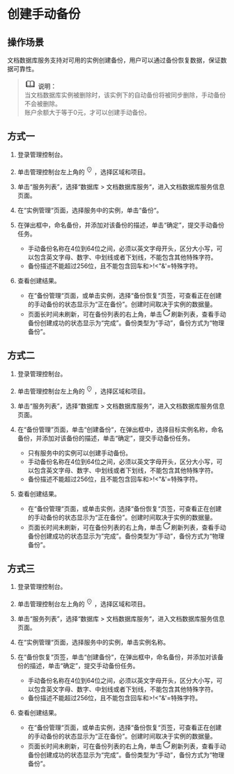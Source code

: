 # 创建手动备份<a name="dds_03_0007"></a>

## 操作场景<a name="section618580621992"></a>

文档数据库服务支持对可用的实例创建备份，用户可以通过备份恢复数据，保证数据可靠性。

>![](public_sys-resources/icon-note.gif) **说明：**   
>当文档数据库实例被删除时，该实例下的自动备份将被同步删除，手动备份不会被删除。  
>账户余额大于等于0元，才可以创建手动备份。  

## 方式一<a name="section5642991212401"></a>

1.  登录管理控制台。
2.  单击管理控制台左上角的![](figures/region.png)，选择区域和项目。
3.  单击“服务列表”，选择“数据库  \>  文档数据库服务“，进入文档数据库服务信息页面。
4.  在“实例管理“页面，选择服务中的实例，单击“备份“。
5.  在弹出框中，命名备份，并添加对该备份的描述，单击“确定”，提交手动备份任务。
    -   手动备份名称在4位到64位之间，必须以英文字母开头，区分大小写，可以包含英文字母、数字、中划线或者下划线，不能包含其他特殊字符。
    -   备份描述不能超过256位，且不能包含回车和\>!<"&'=特殊字符。

6.  查看创建结果。
    -   在“备份管理“页面，或单击实例，选择“备份恢复“页签，可查看正在创建的手动备份的状态显示为“正在备份”。创建时间取决于实例的数据量。
    -   页面长时间未刷新，可在备份列表的右上角，单击![](figures/refresh.png)刷新列表，查看手动备份创建成功的状态显示为“完成”。备份类型为“手动”，备份方式为“物理备份”。


## 方式二<a name="section40461508182024"></a>

1.  登录管理控制台。
2.  单击管理控制台左上角的![](figures/region.png)，选择区域和项目。
3.  单击“服务列表”，选择“数据库  \>  文档数据库服务“，进入文档数据库服务信息页面。
4.  在“备份管理”页面，单击“创建备份“，在弹出框中，选择目标实例名称，命名备份，并添加对该备份的描述，单击“确定”，提交手动备份任务。
    -   只有服务中的实例可以创建手动备份。
    -   手动备份名称在4位到64位之间，必须以英文字母开头，区分大小写，可以包含英文字母、数字、中划线或者下划线，不能包含其他特殊字符。
    -   备份描述不能超过256位，且不能包含回车和\>!<"&'=特殊字符。

5.  查看创建结果。
    -   在“备份管理“页面，或单击实例，选择“备份恢复“页签，可查看正在创建的手动备份的状态显示为“正在备份”。创建时间取决于实例的数据量。
    -   页面长时间未刷新，可在备份列表的右上角，单击![](figures/refresh.png)刷新列表，查看手动备份创建成功的状态显示为“完成”。备份类型为“手动”，备份方式为“物理备份”。


## 方式三<a name="section5636963115314"></a>

1.  登录管理控制台。
2.  单击管理控制台左上角的![](figures/region.png)，选择区域和项目。
3.  单击“服务列表”，选择“数据库  \>  文档数据库服务“，进入文档数据库服务信息页面。
4.  在“实例管理“页面，选择服务中的实例，单击实例名称。
5.  在“备份恢复“页签，单击“创建备份“，在弹出框中，命名备份，并添加对该备份的描述，单击“确定”，提交手动备份任务。
    -   手动备份名称在4位到64位之间，必须以英文字母开头，区分大小写，可以包含英文字母、数字、中划线或者下划线，不能包含其他特殊字符。
    -   备份描述不能超过256位，且不能包含回车和\>!<"&'=特殊字符。

6.  查看创建结果。
    -   在“备份管理“页面，或单击实例，选择“备份恢复“页签，可查看正在创建的手动备份的状态显示为“正在备份”。创建时间取决于实例的数据量。
    -   页面长时间未刷新，可在备份列表的右上角，单击![](figures/refresh.png)刷新列表，查看手动备份创建成功的状态显示为“完成”。备份类型为“手动”，备份方式为“物理备份”。


